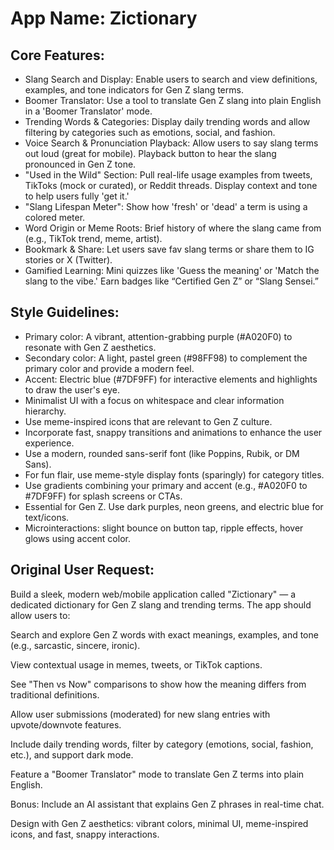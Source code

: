 # **App Name**: Zictionary

## Core Features:

- Slang Search and Display: Enable users to search and view definitions, examples, and tone indicators for Gen Z slang terms.
- Boomer Translator: Use a tool to translate Gen Z slang into plain English in a 'Boomer Translator' mode.
- Trending Words & Categories: Display daily trending words and allow filtering by categories such as emotions, social, and fashion.
- Voice Search & Pronunciation Playback: Allow users to say slang terms out loud (great for mobile). Playback button to hear the slang pronounced in Gen Z tone.
- "Used in the Wild" Section: Pull real-life usage examples from tweets, TikToks (mock or curated), or Reddit threads. Display context and tone to help users fully 'get it.'
- "Slang Lifespan Meter": Show how 'fresh' or 'dead' a term is using a colored meter.
- Word Origin or Meme Roots: Brief history of where the slang came from (e.g., TikTok trend, meme, artist).
- Bookmark & Share: Let users save fav slang terms or share them to IG stories or X (Twitter).
- Gamified Learning: Mini quizzes like 'Guess the meaning' or 'Match the slang to the vibe.' Earn badges like “Certified Gen Z” or “Slang Sensei.”

## Style Guidelines:

- Primary color: A vibrant, attention-grabbing purple (#A020F0) to resonate with Gen Z aesthetics.
- Secondary color: A light, pastel green (#98FF98) to complement the primary color and provide a modern feel.
- Accent: Electric blue (#7DF9FF) for interactive elements and highlights to draw the user's eye.
- Minimalist UI with a focus on whitespace and clear information hierarchy.
- Use meme-inspired icons that are relevant to Gen Z culture.
- Incorporate fast, snappy transitions and animations to enhance the user experience.
- Use a modern, rounded sans-serif font (like Poppins, Rubik, or DM Sans).
- For fun flair, use meme-style display fonts (sparingly) for category titles.
- Use gradients combining your primary and accent (e.g., #A020F0 to #7DF9FF) for splash screens or CTAs.
- Essential for Gen Z. Use dark purples, neon greens, and electric blue for text/icons.
- Microinteractions: slight bounce on button tap, ripple effects, hover glows using accent color.

## Original User Request:
Build a sleek, modern web/mobile application called "Zictionary" — a dedicated dictionary for Gen Z slang and trending terms. The app should allow users to:

Search and explore Gen Z words with exact meanings, examples, and tone (e.g., sarcastic, sincere, ironic).

View contextual usage in memes, tweets, or TikTok captions.

See "Then vs Now" comparisons to show how the meaning differs from traditional definitions.

Allow user submissions (moderated) for new slang entries with upvote/downvote features.

Include daily trending words, filter by category (emotions, social, fashion, etc.), and support dark mode.

Feature a "Boomer Translator" mode to translate Gen Z terms into plain English.

Bonus: Include an AI assistant that explains Gen Z phrases in real-time chat.

Design with Gen Z aesthetics: vibrant colors, minimal UI, meme-inspired icons, and fast, snappy interactions.
  